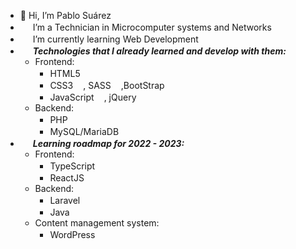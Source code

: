* 👋 Hi, I’m Pablo Suárez
* <img src="https://cdn-icons-png.flaticon.com/512/3868/3868395.png" style="width: 1rem;" /> I’m a Technician in Microcomputer systems and Networks
* <img src="https://cdn-icons-png.flaticon.com/512/3271/3271001.png" style="width: 1rem;" /> I’m currently learning Web Development
* <img src="https://icons.iconarchive.com/icons/graphicloads/colorful-long-shadow/256/Html-tags-icon.png" style="width: 1rem;" /> <b><i>Technologies that I already learned   and develop with them:</i></b>
   * Frontend:
     * HTML5<img src="https://skillicons.dev/icons?i=html" style="width: 1rem;" />
     * CSS3<img src="https://skillicons.dev/icons?i=css" style="width: 1rem;"/>, SASS<img src="https://skillicons.dev/icons?i=sass" style="width: 1rem;" />,BootStrap<img src="https://skillicons.dev/icons?i=bootstrap" style="width: 1rem;" />
     * JavaScript<img src="https://skillicons.dev/icons?i=js" style="width: 1rem;" />, jQuery<img src="https://skillicons.dev/icons?i=jquery" style="width: 1rem;" />
   * Backend:
     * PHP<img src="https://skillicons.dev/icons?i=php" style="width: 1rem;" />
     * MySQL/MariaDB<img src="https://skillicons.dev/icons?i=mysql" style="width: 1rem;" />
* <img src="https://cdn-icons-png.flaticon.com/512/1081/1081040.png" style="width: 1rem;" /> <b><i>Learning roadmap for 2022 - 2023:</i></b>
   * Frontend:
     * TypeScript<img src="https://skillicons.dev/icons?i=ts" style="width: 1rem;" />
     * ReactJS<img src="https://skillicons.dev/icons?i=react" style="width: 1rem;" />
   * Backend:
     * Laravel<img src="https://skillicons.dev/icons?i=laravel" style="width: 1rem;" />
     * Java<img src="https://skillicons.dev/icons?i=java" style="width: 1rem;" />
   * Content management system:
     * WordPress<img src="https://skillicons.dev/icons?i=wordpress" style="width: 1rem;" />
